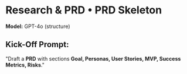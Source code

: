 # Research & PRD • PRD Skeleton

**Model:** GPT-4o (structure)

## Kick-Off Prompt:

"Draft a **PRD** with sections **Goal, Personas, User Stories, MVP, Success Metrics, Risks**."
